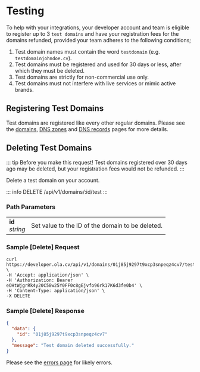 # Testing

To help with your integrations, your developer account and team is eligible to register up to 3 `test domains` and have your registration fees for the domains refunded, provided your team adheres to the following conditions;

1. Test domain names must contain the word `testdomain` (e.g. `testdomainjohndoe.cv`).
2. Test domains must be registered and used for 30 days or less, after which they must be deleted.
3. Test domains are strictly for non-commercial use only.
4. Test domains must not interfere with live services or mimic active brands.

## Registering Test Domains

Test domains are registered like every other regular domains. Please see the [domains](/api/domains), [DNS zones](/api/zones) and [DNS records](/api/dns-records) pages for more details.

## Deleting Test Domains

::: tip Before you make this request!
Test domains registered over 30 days ago may be deleted, but your registration fees would not be refunded. 
:::

Delete a test domain on your account.

::: info DELETE /api/v1/domains/:id/test
:::

### Path Parameters

|     |  |
| -------- | ------- |
| **id**<br>*string* | Set value to the ID of the domain to be deleted.    |


### Sample [Delete] Request

```shell
curl https://developer.ola.cv/api/v1/domains/01j85j9297t9xcp3snpeqz4cv7/test \
-H 'Accept: application/json' \
-H 'Authorization: Bearer eOHtWjgrRk4y20C58w25Y0FF0c8gEjvfo96rk17K6d3fe0b4' \
-H 'Content-Type: application/json' \
-X DELETE 
```

### Sample [Delete] Response

```json
{
  "data": {
    "id": "01j85j9297t9xcp3snpeqz4cv7"
  },
  "message": "Test domain deleted successfully."
}
```

Please see the [errors page](/errors) for likely errors.

